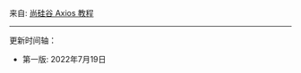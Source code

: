 
来自: [尚硅谷 Axios 教程](https://www.bilibili.com/video/BV1wr4y1K7tq)

---------------------------------------------


更新时间轴：

- 第一版: 2022年7月19日
